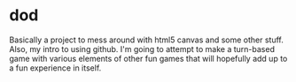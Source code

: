 dod
===

Basically a project to mess around with html5 canvas and some other stuff. Also, my intro to using github. I'm going to attempt to make a turn-based game with various elements of other fun games that will hopefully add up to a fun experience in itself.
